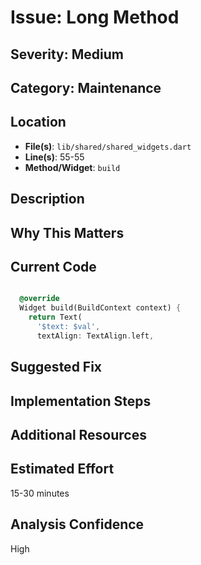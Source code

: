 # Issue: Long Method

## Severity: Medium

## Category: Maintenance

## Location
- **File(s)**: `lib/shared/shared_widgets.dart`
- **Line(s)**: 55-55
- **Method/Widget**: `build`

## Description


## Why This Matters


## Current Code
```dart

  @override
  Widget build(BuildContext context) {
    return Text(
      '$text: $val',
      textAlign: TextAlign.left,
```

## Suggested Fix


## Implementation Steps


## Additional Resources


## Estimated Effort
15-30 minutes

## Analysis Confidence
High

